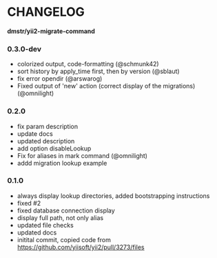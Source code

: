 CHANGELOG
=========

**dmstr/yii2-migrate-command**

### 0.3.0-dev

  - colorized output, code-formatting (@schmunk42)
  - sort history by apply_time first, then by version (@sblaut)
  - fix error opendir (@arswarog)
  - Fixed output of 'new' action (correct display of the migrations) (@omnilight)

### 0.2.0

  - fix param description
  - update docs
  - updated description
  - add option disableLookup
  - Fix for aliases in mark command (@omnilight)
  - addd migration lookup example

### 0.1.0

  - always display lookup directories, added bootstrapping instructions
  - fixed #2
  - fixed database connection display
  - display full path, not only alias
  - updated file checks
  - updated docs
  - initital commit, copied code from https://github.com/yiisoft/yii2/pull/3273/files